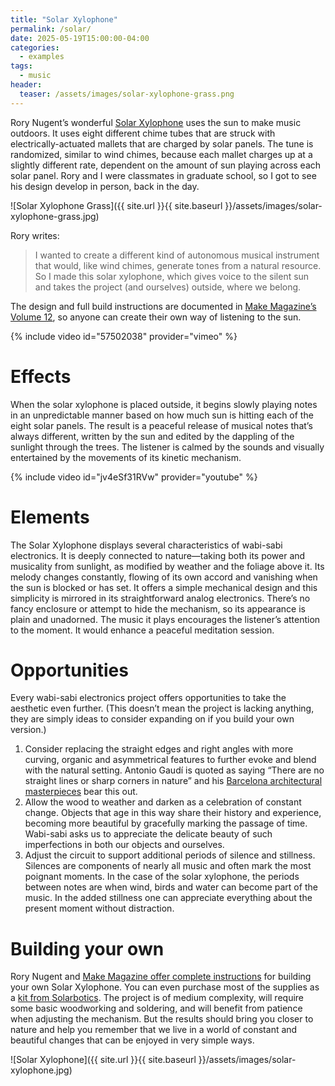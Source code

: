 ```yaml
---
title: "Solar Xylophone"
permalink: /solar/
date: 2025-05-19T15:00:00-04:00
categories:
  - examples
tags:
  - music
header:
  teaser: /assets/images/solar-xylophone-grass.png
---
```


Rory Nugent’s wonderful [Solar Xylophone](https://makezine.com/projects/solar-xylophone/) uses the sun to make music outdoors. It uses eight different chime tubes that are struck with electrically-actuated mallets that are charged by solar panels. The tune is randomized, similar to wind chimes, because each mallet charges up at a slightly different rate, dependent on the amount of sun playing across each solar panel. Rory and I were classmates in graduate school, so I got to see his design develop in person, back in the day. 

![Solar Xylophone Grass]({{ site.url }}{{ site.baseurl }}/assets/images/solar-xylophone-grass.jpg)

Rory writes:
> I wanted to create a different kind of autonomous musical instrument that would, like wind chimes, generate tones from a natural resource. So I made this solar xylophone, which gives voice to the silent sun and takes the project (and ourselves) outside, where we belong.

The design and full build instructions are documented in [Make Magazine’s Volume 12](https://makezine.com/projects/solar-xylophone/), so anyone can create their own way of listening to the sun.

{% include video id="57502038" provider="vimeo" %}

# Effects

When the solar xylophone is placed outside, it begins slowly playing notes in an unpredictable manner based on how much sun is hitting each of the eight solar panels. The result is a peaceful release of musical notes that’s always different, written by the sun and edited by the dappling of the sunlight through the trees. The listener is calmed by the sounds and visually entertained by the movements of its kinetic mechanism.

{% include video id="jv4eSf31RVw" provider="youtube" %}

# Elements

The Solar Xylophone displays several characteristics of wabi-sabi electronics. It is deeply connected to nature&mdash;taking both its power and musicality from sunlight, as modified by weather and the foliage above it. Its melody changes constantly, flowing of its own accord and vanishing when the sun is blocked or has set. It offers a simple mechanical design and this simplicity is mirrored in its straightforward analog electronics. There’s no fancy enclosure or attempt to hide the mechanism, so its appearance is plain and unadorned. The music it plays encourages the listener’s attention to the moment. It would enhance a peaceful meditation session.   

# Opportunities

Every wabi-sabi electronics project offers opportunities to take the aesthetic even further. (This doesn’t mean the project is lacking anything, they are simply ideas to consider expanding on if you build your own version.)

1. Consider replacing the straight edges and right angles with more curving, organic and asymmetrical features to further evoke and blend with the natural setting. Antonio Gaudí is quoted as saying “There are no straight lines or sharp corners in nature” and his [Barcelona  architectural masterpieces](https://art-facts.com/antoni-gaudi-buildings/) bear this out.
2. Allow the wood to weather and darken as a celebration of constant change. Objects that age in this way share their history and experience, becoming more beautiful by gracefully marking the passage of time. Wabi-sabi asks us to appreciate the delicate beauty of such imperfections in both our objects and ourselves.
3. Adjust the circuit to support additional periods of silence and stillness. Silences are components of nearly all music and often mark the most poignant moments. In the case of the solar xylophone, the periods between notes are when wind, birds and water can become part of the music. In the added stillness one can appreciate everything about the present moment without distraction.

# Building your own

Rory Nugent and [Make Magazine offer complete instructions](https://makezine.com/projects/solar-xylophone/) for building your own Solar Xylophone. You can even purchase most of the supplies as a [kit from Solarbotics](https://www.solarbotics.com/product/make12xphone/). The project is of medium complexity, will require some basic woodworking and soldering, and will benefit from patience when adjusting the mechanism. But the results should bring you closer to nature and help you remember that we live in a world of constant and beautiful changes that can be enjoyed in very simple ways.

![Solar Xylophone]({{ site.url }}{{ site.baseurl }}/assets/images/solar-xylophone.jpg)